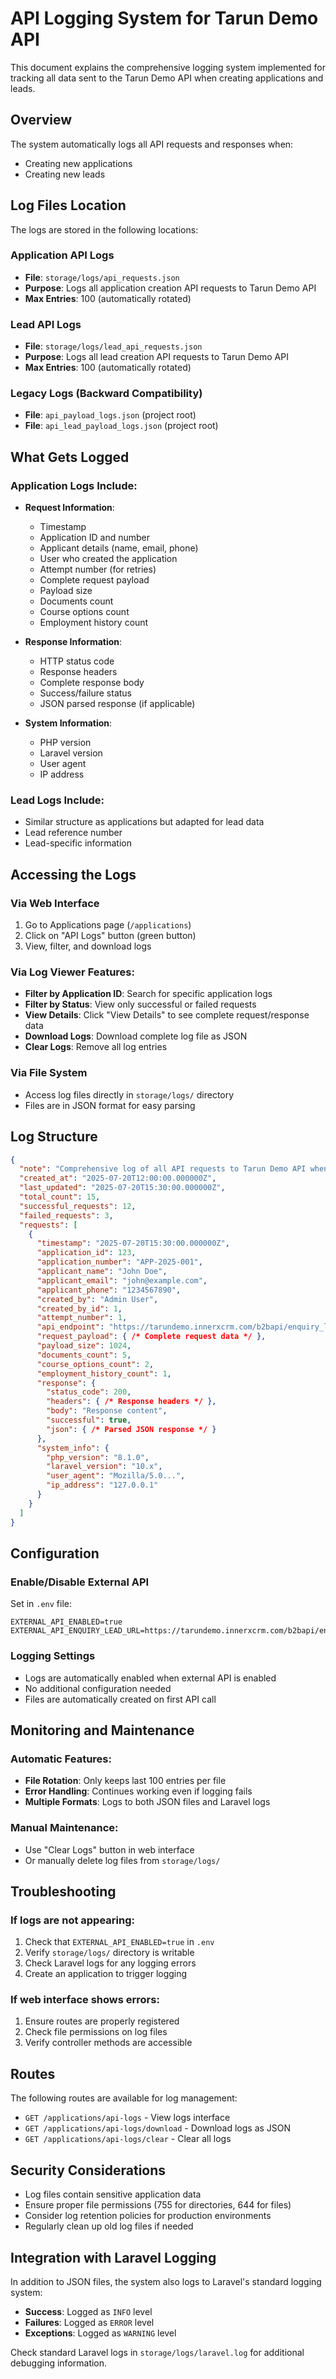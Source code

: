 # API Logging System for Tarun Demo API

This document explains the comprehensive logging system implemented for tracking all data sent to the Tarun Demo API when creating applications and leads.

## Overview

The system automatically logs all API requests and responses when:
- Creating new applications
- Creating new leads

## Log Files Location

The logs are stored in the following locations:

### Application API Logs
- **File**: `storage/logs/api_requests.json`
- **Purpose**: Logs all application creation API requests to Tarun Demo API
- **Max Entries**: 100 (automatically rotated)

### Lead API Logs
- **File**: `storage/logs/lead_api_requests.json`
- **Purpose**: Logs all lead creation API requests to Tarun Demo API
- **Max Entries**: 100 (automatically rotated)

### Legacy Logs (Backward Compatibility)
- **File**: `api_payload_logs.json` (project root)
- **File**: `api_lead_payload_logs.json` (project root)

## What Gets Logged

### Application Logs Include:
- **Request Information**:
  - Timestamp
  - Application ID and number
  - Applicant details (name, email, phone)
  - User who created the application
  - Attempt number (for retries)
  - Complete request payload
  - Payload size
  - Documents count
  - Course options count
  - Employment history count

- **Response Information**:
  - HTTP status code
  - Response headers
  - Complete response body
  - Success/failure status
  - JSON parsed response (if applicable)

- **System Information**:
  - PHP version
  - Laravel version
  - User agent
  - IP address

### Lead Logs Include:
- Similar structure as applications but adapted for lead data
- Lead reference number
- Lead-specific information

## Accessing the Logs

### Via Web Interface
1. Go to Applications page (`/applications`)
2. Click on "API Logs" button (green button)
3. View, filter, and download logs

### Via Log Viewer Features:
- **Filter by Application ID**: Search for specific application logs
- **Filter by Status**: View only successful or failed requests
- **View Details**: Click "View Details" to see complete request/response data
- **Download Logs**: Download complete log file as JSON
- **Clear Logs**: Remove all log entries

### Via File System
- Access log files directly in `storage/logs/` directory
- Files are in JSON format for easy parsing

## Log Structure

```json
{
  "note": "Comprehensive log of all API requests to Tarun Demo API when creating applications",
  "created_at": "2025-07-20T12:00:00.000000Z",
  "last_updated": "2025-07-20T15:30:00.000000Z",
  "total_count": 15,
  "successful_requests": 12,
  "failed_requests": 3,
  "requests": [
    {
      "timestamp": "2025-07-20T15:30:00.000000Z",
      "application_id": 123,
      "application_number": "APP-2025-001",
      "applicant_name": "John Doe",
      "applicant_email": "john@example.com",
      "applicant_phone": "1234567890",
      "created_by": "Admin User",
      "created_by_id": 1,
      "attempt_number": 1,
      "api_endpoint": "https://tarundemo.innerxcrm.com/b2bapi/enquiry_lead",
      "request_payload": { /* Complete request data */ },
      "payload_size": 1024,
      "documents_count": 5,
      "course_options_count": 2,
      "employment_history_count": 1,
      "response": {
        "status_code": 200,
        "headers": { /* Response headers */ },
        "body": "Response content",
        "successful": true,
        "json": { /* Parsed JSON response */ }
      },
      "system_info": {
        "php_version": "8.1.0",
        "laravel_version": "10.x",
        "user_agent": "Mozilla/5.0...",
        "ip_address": "127.0.0.1"
      }
    }
  ]
}
```

## Configuration

### Enable/Disable External API
Set in `.env` file:
```env
EXTERNAL_API_ENABLED=true
EXTERNAL_API_ENQUIRY_LEAD_URL=https://tarundemo.innerxcrm.com/b2bapi/enquiry_lead
```

### Logging Settings
- Logs are automatically enabled when external API is enabled
- No additional configuration needed
- Files are automatically created on first API call

## Monitoring and Maintenance

### Automatic Features:
- **File Rotation**: Only keeps last 100 entries per file
- **Error Handling**: Continues working even if logging fails
- **Multiple Formats**: Logs to both JSON files and Laravel logs

### Manual Maintenance:
- Use "Clear Logs" button in web interface
- Or manually delete log files from `storage/logs/`

## Troubleshooting

### If logs are not appearing:
1. Check that `EXTERNAL_API_ENABLED=true` in `.env`
2. Verify `storage/logs/` directory is writable
3. Check Laravel logs for any logging errors
4. Create an application to trigger logging

### If web interface shows errors:
1. Ensure routes are properly registered
2. Check file permissions on log files
3. Verify controller methods are accessible

## Routes

The following routes are available for log management:

- `GET /applications/api-logs` - View logs interface
- `GET /applications/api-logs/download` - Download logs as JSON
- `GET /applications/api-logs/clear` - Clear all logs

## Security Considerations

- Log files contain sensitive application data
- Ensure proper file permissions (755 for directories, 644 for files)
- Consider log retention policies for production environments
- Regularly clean up old log files if needed

## Integration with Laravel Logging

In addition to JSON files, the system also logs to Laravel's standard logging system:

- **Success**: Logged as `INFO` level
- **Failures**: Logged as `ERROR` level
- **Exceptions**: Logged as `WARNING` level

Check standard Laravel logs in `storage/logs/laravel.log` for additional debugging information.
